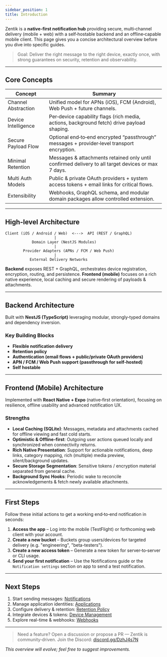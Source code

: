 ```yaml
---
sidebar_position: 1
title: Introduction
---
```


Zentik is a **native‑first notification hub** providing secure, multi‑channel delivery (mobile + web) with a self‑hostable backend and an offline‑capable mobile client. This page gives you a concise architectural overview before you dive into specific guides.

> Goal: Deliver the right message to the right device, exactly once, with strong guarantees on security, retention and observability.

---

## Core Concepts

| Concept | Summary |
|---------|---------|
| Channel Abstraction | Unified model for APNs (iOS), FCM (Android), Web Push + future channels. |
| Device Intelligence | Per‑device capability flags (rich media, actions, background fetch) drive payload shaping. |
| Secure Payload Flow | Optional end‑to‑end encrypted “passthrough” messages + provider‑level transport encryption. |
| Minimal Retention | Messages & attachments retained only until confirmed delivery to all target devices or max 7 days. |
| Multi Auth Models | Public & private OAuth providers + system access tokens + email links for critical flows. |
| Extensibility | Webhooks, GraphQL schema, and modular domain packages allow controlled extension. |

---

## High-level Architecture

```
Client (iOS / Android / Web)  <--->  API (REST / GraphQL)
					  | 
			Domain Layer (NestJS Modules)
					  |
		Provider Adapters (APNs / FCM / Web Push)
					  |
		   External Delivery Networks
```

**Backend** exposes REST + GraphQL, orchestrates device registration, encryption, routing, and persistence. **Frontend (mobile)** focuses on a rich native experience, local caching and secure rendering of payloads & attachments.

---

## Backend Architecture

Built with **NestJS (TypeScript)** leveraging modular, strongly‑typed domains and dependency inversion.

### Key Building Blocks

- **Flexible notification delivery**
- **Retention policy**
- **Authentication (email flows + public/private OAuth providers)**
- **APN / FCM / Web Push support (passthrough for self‑hosted)**
- **Self hostable**

---

## Frontend (Mobile) Architecture

Implemented with **React Native + Expo** (native‑first orientation), focusing on resilience, offline usability and advanced notification UX.

### Strengths

- **Local Caching (SQLite)**: Messages, metadata and attachments cached for offline viewing and fast cold starts.
- **Optimistic & Offline‑first**: Outgoing user actions queued locally and synchronized when connectivity returns.
- **Rich Native Presentation**: Support for actionable notifications, deep links, category mapping, rich (multiple) media preview, silent/background updates.
- **Secure Storage Segmentation**: Sensitive tokens / encryption material separated from general cache.
- **Background Sync Hooks**: Periodic wake to reconcile acknowledgements & fetch newly available attachments.

---

## First Steps

Follow these initial actions to get a working end‑to‑end notification in seconds:

1. **Access the app** – Log into the mobile (TestFlight) or forthcoming web client with your account.
2. **Create a new bucket** – Buckets group users/devices for targeted delivery (e.g. "engineering", "beta-testers").
3. **Create a new access token** – Generate a new token for server‑to‑server or CLI usage.
4. **Send your first notification** – Use the Notifications guide or the `Notification settings` section on app to send a test notification.

<!-- ![First steps demo placeholder](/img/first-steps-demo.gif) -->

---

## Next Steps
1. Start sending messages: [Notifications](./notifications)
2. Manage application identities: [Applications](./applications)
3. Configure delivery & retention: [Retention Policy](./retention-policy)
4. Integrate devices & tokens: [Device Management](./device-management)
5. Explore real-time & webhooks: [Webhooks](./webhooks)

---

> Need a feature? Open a discussion or propose a PR — Zentik is community‑driven. Join the Discord: [discord.gg/DzhJ4s7N](https://discord.gg/DzhJ4s7N)

_This overview will evolve; feel free to suggest improvements._
